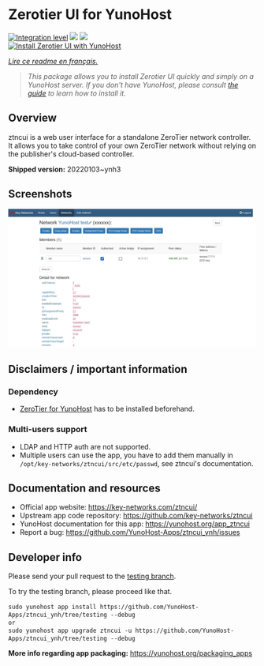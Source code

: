 <!--
N.B.: This README was automatically generated by https://github.com/YunoHost/apps/tree/master/tools/README-generator
It shall NOT be edited by hand.
-->

# Zerotier UI for YunoHost

[![Integration level](https://dash.yunohost.org/integration/ztncui.svg)](https://dash.yunohost.org/appci/app/ztncui) ![](https://ci-apps.yunohost.org/ci/badges/ztncui.status.svg) ![](https://ci-apps.yunohost.org/ci/badges/ztncui.maintain.svg)  
[![Install Zerotier UI with YunoHost](https://install-app.yunohost.org/install-with-yunohost.svg)](https://install-app.yunohost.org/?app=ztncui)

*[Lire ce readme en français.](./README_fr.md)*

> *This package allows you to install Zerotier UI quickly and simply on a YunoHost server.
If you don't have YunoHost, please consult [the guide](https://yunohost.org/#/install) to learn how to install it.*

## Overview

ztncui is a web user interface for a standalone ZeroTier network controller.
It allows you to take control of your own ZeroTier network without relying on the publisher's cloud-based controller.



**Shipped version:** 20220103~ynh3



## Screenshots

![](./doc/screenshots/screenshot.jpg)

## Disclaimers / important information

### Dependency

* [ZeroTier for YunoHost](https://github.com/YunoHost-Apps/zerotier_ynh) has to be installed beforehand.

### Multi-users support

 * LDAP and HTTP auth are not supported.
 * Multiple users can use the app, you have to add them manually in `/opt/key-networks/ztncui/src/etc/passwd`, see ztncui's documentation.

## Documentation and resources

* Official app website: https://key-networks.com/ztncui/
* Upstream app code repository: https://github.com/key-networks/ztncui
* YunoHost documentation for this app: https://yunohost.org/app_ztncui
* Report a bug: https://github.com/YunoHost-Apps/ztncui_ynh/issues

## Developer info

Please send your pull request to the [testing branch](https://github.com/YunoHost-Apps/ztncui_ynh/tree/testing).

To try the testing branch, please proceed like that.
```
sudo yunohost app install https://github.com/YunoHost-Apps/ztncui_ynh/tree/testing --debug
or
sudo yunohost app upgrade ztncui -u https://github.com/YunoHost-Apps/ztncui_ynh/tree/testing --debug
```

**More info regarding app packaging:** https://yunohost.org/packaging_apps